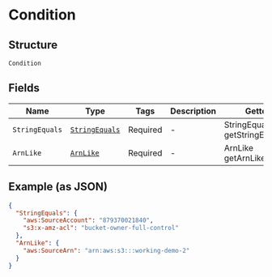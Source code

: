 
# Condition

## Structure

`Condition`

## Fields

| Name | Type | Tags | Description | Getter | Setter |
|  --- | --- | --- | --- | --- | --- |
| `StringEquals` | [`StringEquals`](../../doc/models/string-equals.md) | Required | - | StringEquals getStringEquals() | setStringEquals(StringEquals stringEquals) |
| `ArnLike` | [`ArnLike`](../../doc/models/arn-like.md) | Required | - | ArnLike getArnLike() | setArnLike(ArnLike arnLike) |

## Example (as JSON)

```json
{
  "StringEquals": {
    "aws:SourceAccount": "879370021840",
    "s3:x-amz-acl": "bucket-owner-full-control"
  },
  "ArnLike": {
    "aws:SourceArn": "arn:aws:s3:::working-demo-2"
  }
}
```

